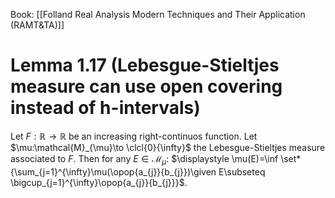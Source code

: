Book: [[Folland Real Analysis Modern Techniques and Their Application (RAMT&TA)]]
# Lemma 1.17 (Lebesgue-Stieltjes measure can use open covering instead of h-intervals)
Let $F:\mathbb{R}\to \mathbb{R}$ be an increasing right-continuos function.
Let $\mu:\mathcal{M}_{\mu}\to \clcl{0}{\infty}$ the Lebesgue-Stieltjes measure associated to $F$.
Then for any $E\in \mathcal{M}_{\mu}:$
$\displaystyle \mu(E)=\inf \set*{\sum_{j=1}^{\infty}\mu(\opop{a_{j}}{b_{j}})\given E\subseteq \bigcup_{j=1}^{\infty}\opop{a_{j}}{b_{j}}}$.